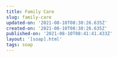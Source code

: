 ```yaml
---
title: Family Care
slug: family-care
updated-on: '2021-08-10T08:30:26.635Z'
created-on: '2021-08-10T08:30:26.635Z'
published-on: '2021-08-10T08:41:41.433Z'
layout: '[soap].html'
tags: soap
---
```



